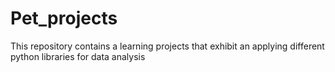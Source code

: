 # Pet_projects
This repository contains a learning projects that exhibit an applying different python libraries for data analysis
